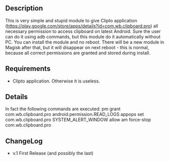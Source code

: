 ## Description ##
This is very simple and stupid module to give Clipto application (https://play.google.com/store/apps/details?id=com.wb.clipboard.pro) all necessary permission to access clipboard on latest Android.
Sure the user can do it using adb commands, but this module do it automatically without PC.
You can install the module and no reboot. There will be a new module in Magisk after that, but it will disappear on next reboot - this is normal, because all correct permissions are granted and stored during install.

## Requirements ##
- Clipto application. Otherwise it is useless.

## Details ##
In fact the following commands are executed:
pm grant com.wb.clipboard.pro android.permission.READ_LOGS
appops set com.wb.clipboard.pro SYSTEM_ALERT_WINDOW allow
am force-stop com.wb.clipboard.pro

## ChangeLog ##
* v.1 First Release (and possibly the last)
